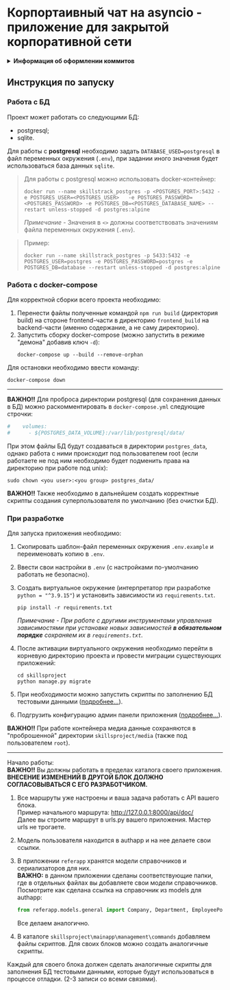 # Корпортаивный чат на asyncio - приложение для закрытой корпоративной сети


<details>
<summary>
   <strong>
      Информация об оформлении коммитов
   </strong>
</summary>

- **feat:** (новая функционал кода, БЕЗ учёта функционала для сборок)
- **devops:** (функционал для сборки, - добавление, удаление и исправление)
- **fix:** (исправление ошибок функционального кода)
- **docs:** (изменения в документации)
- **style:** (форматирование, отсутствующие точки с запятой и т.п., без изменения производственного кода)
- **refactor:** (рефакторинг производственного кода, например, переименование переменной)
- **test:** (добавление недостающих тестов, рефакторинг тестов; без изменения производственного кода)
- **chore:** (обновление рутинных задач и т. д.; без изменения производственного кода).

Пример коммита `feat: Add schemas`

</details>

## Инструкция по запуску

### Работа с БД

Проект может работать со следующими БД:

- postgresql;
- sqlite.

Для работы с **postgresql** необходимо задать `DATABASE_USED=postgresql` в файл
переменных окружения (`.env`), при задании иного значения будет использоваться
база данных `sqlite`.

> Для работы с postgresql можно использовать docker-контейнер:
> ```
> docker run --name skillstrack_postgres -p <POSTGRES_PORT>:5432 -e POSTGRES_USER=<POSTGRES_USER>   -e POSTGRES_PASSWORD=<POSTGRES_PASSWORD> -e POSTGRES_DB=<POSTGRES_DATABASE_NAME> --restart unless-stopped -d postgres:alpine
> ```
> _Примечание_ - Значения в `<>` должны соответствовать значениям файла
> переменных окружения (`.env`).

> Пример:
> ```
> docker run --name skillstrack_postgres -p 5433:5432 -e POSTGRES_USER=postgres -e POSTGRES_PASSWORD=postgres -e POSTGRES_DB=database --restart unless-stopped -d postgres:alpine
> ```

### Работа с docker-compose

Для корректной сборки всего проекта необходимо:

1. Перенести файлы полученные командой `npm run build` (директория build) на
   стороне frontend-части в директорию `frontend_build` на backend-части (именно
   содержание, а не саму директорию).
2. Запустить сборку docker-compose (можно запустить в режиме "демона" добавив ключ `-d`):
   ```
   docker-compose up --build --remove-orphan
   ```

Для остановки необходимо ввести команду:

```
docker-compose down
```

___

**ВАЖНО!!** Для проброса директории postgresql (для сохранения данных в БД)
можно раскомментировать в `docker-compose.yml` следующие строчки:

```yaml
#    volumes:
#      - ${POSTGRES_DATA_VOLUME}:/var/lib/postgresql/data/
```

При этом файлы БД будут создаваться в директории `postgres_data`, однако работа
с ними происходит под пользователем root (если работаете не под ним
необходимо будет подменить права на директорию при работе под unix):

```shell
sudo chown <you user>:<you group> postgres_data/
```

**ВАЖНО!!** Также необходимо в дальнейшем создать корректные скрипты создания
суперпользователя по умолчанию (без очистки БД).

### При разработке

Для запуска приложения необходимо:

1. Скопировать шаблон-файл переменных окружения `.env.example` и переименовать копию в `.env`.
2. Ввести свои настройки в `.env` (с настройками по-умолчанию работать не безопасно).
3. Создать виртуальное окружение (интерпретатор при разработке `python = "^3.9.15"`)
   и установить зависимости из `requirements.txt`.
   ```shell
   pip install -r requirements.txt
   ```

   _Примечание_ - _При работе с другими инструментами управления зависимостями при_
   _установке новых зависимостей **в обязательном порядке** сохраняем их в `requirements.txt`._
4. После активации виртуального окружения необходимо перейти в корневую директорию проекта и
   провести миграции существующих приложений:
   ```shell
   cd skillsproject
   python manage.py migrate
   ```
5. При необходимости можно запустить скрипты по заполнению БД тестовыми
   данными ([подробнее...](#описание-скриптов-для-заполнения-бд)).
6. Подгрузить конфигурацию админ панели
   приложения ([подробнее...](#настройка-админ-панели)).

**ВАЖНО!!** При работе контейнера медиа данные сохраняются в "проброшенной" директории
`skillsproject/media` (также под пользователем `root`).
___

Начало работы:  
**ВАЖНО!!** Вы должны работать в пределах каталога своего приложения.
**ВНЕСЕНИЕ ИЗМЕНЕНИЙ В ДРУГОЙ БЛОК ДОЛЖНО СОГЛАСОВЫВАТЬСЯ С ЕГО РАЗРАБОТЧИКОМ.**

1. Все маршруты уже настроены и ваша задача работать с API вашего блока.  
   Пример начального маршрута: http://127.0.0.1:8000/api/doc/  
   Далее вы строите маршрут в urls.py вашего приложения.
   Мастер urls не трогаете.

3. Модель пользователя находится в authapp и на нее делаете свои ссылки.

4. В приложении `referapp` хранятся модели справочников и сериализаторов для них.  
   **ВАЖНО:** в данном приложении сделаны соответствующие папки,
   где в отдельных файлах вы добавляете свои модели справочников.
   Посмотрите как сделана ссылка на справочник из models для authapp:
   ```python
   from referapp.models.general import Company, Department, EmployeePosition, UserRole
   ```
   Все делаем аналогично.

5. В каталоге `skillsproject\mainapp\management\commands` добавляем файлы скриптов.
   Для своих блоков можно создать аналогичные скрипты.

Каждый для своего блока должен сделать аналогичные скрипты для заполнения БД тестовыми данными,
которые будут использоваться в процессе отладки.
(2-3 записи со всеми связями).


```

